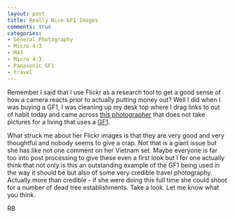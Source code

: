 ```yaml
---
layout: post
title: Really Nice GF1 Images
comments: true
categories:
- General Photography
- Micro 4:3
- M43
- Micro 4:3
- Panasonic GF1
- travel
---
```

Remember I said that I use Flickr as a research tool to get a good sense of how a camera reacts prior to actually putting money out? Well I did when I was buying a GF1, I was cleaning up my desk top where I drag links to out of habit today and came across <a href="http://www.flickr.com/photos/skyorange/sets/72157624879404987/with/5011203481/">this photographer</a> that does not take pictures for a living that uses a <a href="http://www.amazon.com/gp/redirect.html?ie=UTF8&amp;location=http%3A%2F%2Fwww.amazon.com%2Fgp%2Foffer-listing%2FB002MUAEX4%3Fie%3DUTF8%26ref_%3Ddp_olp_new_map%26qid%3D1285113543%26sr%3D8-1%26condition%3Dnew&amp;tag=rbde-20&amp;linkCode=ur2&amp;camp=1789&amp;creative=390957">GF1</a>.

What struck me about her Flickr images is that they are very good and very thoughtful and nobody seems to give a crap. Not that is a giant issue but she has like not one comment on her Vietnam set. Maybe everyone is far too into post processing to give these even a first look but I for one actually think that not only is this an outstanding example of the GF1 being used in the way it should be but also of some very credible travel photography. Actually more than credible - if she were doing this full time she could shoot for a number of dead tree establishments. Take a look. Let me know what you think.

RB